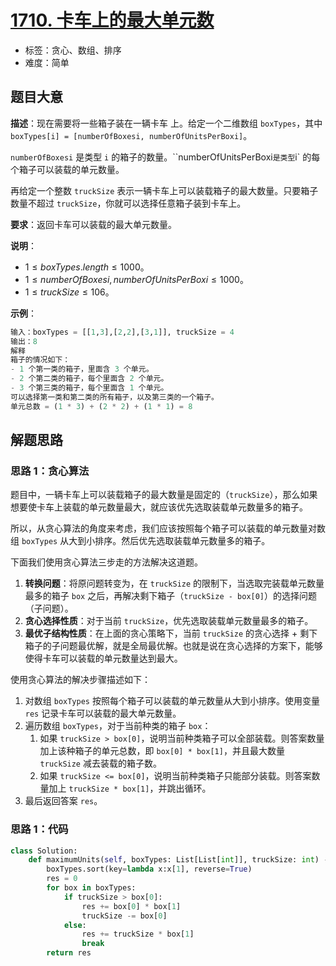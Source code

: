 # [1710. 卡车上的最大单元数](https://leetcode.cn/problems/maximum-units-on-a-truck/)

- 标签：贪心、数组、排序
- 难度：简单

## 题目大意

**描述**：现在需要将一些箱子装在一辆卡车 上。给定一个二维数组 `boxTypes`，其中 `boxTypes[i] = [numberOfBoxesi, numberOfUnitsPerBoxi]`。

`numberOfBoxesi` 是类型 `i` 的箱子的数量。``numberOfUnitsPerBoxi` 是类型 `i` 的每个箱子可以装载的单元数量。

再给定一个整数 `truckSize` 表示一辆卡车上可以装载箱子的最大数量。只要箱子数量不超过 `truckSize`，你就可以选择任意箱子装到卡车上。

**要求**：返回卡车可以装载的最大单元数量。

**说明**：

- $1 \le boxTypes.length \le 1000$。
- $1 \le numberOfBoxesi, numberOfUnitsPerBoxi \le 1000$。
- $1 \le truckSize \le 106$。

**示例**：

```Python
输入：boxTypes = [[1,3],[2,2],[3,1]], truckSize = 4
输出：8
解释
箱子的情况如下：
- 1 个第一类的箱子，里面含 3 个单元。
- 2 个第二类的箱子，每个里面含 2 个单元。
- 3 个第三类的箱子，每个里面含 1 个单元。
可以选择第一类和第二类的所有箱子，以及第三类的一个箱子。
单元总数 = (1 * 3) + (2 * 2) + (1 * 1) = 8
```

## 解题思路

### 思路 1：贪心算法

题目中，一辆卡车上可以装载箱子的最大数量是固定的（`truckSize`），那么如果想要使卡车上装载的单元数量最大，就应该优先选取装载单元数量多的箱子。

所以，从贪心算法的角度来考虑，我们应该按照每个箱子可以装载的单元数量对数组 `boxTypes` 从大到小排序。然后优先选取装载单元数量多的箱子。

下面我们使用贪心算法三步走的方法解决这道题。

1. **转换问题**：将原问题转变为，在 `truckSize` 的限制下，当选取完装载单元数量最多的箱子 `box` 之后，再解决剩下箱子（`truckSize - box[0]`）的选择问题（子问题）。
2. **贪心选择性质**：对于当前 `truckSize`，优先选取装载单元数量最多的箱子。
3. **最优子结构性质**：在上面的贪心策略下，当前 `truckSize` 的贪心选择 + 剩下箱子的子问题最优解，就是全局最优解。也就是说在贪心选择的方案下，能够使得卡车可以装载的单元数量达到最大。

使用贪心算法的解决步骤描述如下：

1. 对数组 `boxTypes` 按照每个箱子可以装载的单元数量从大到小排序。使用变量 `res` 记录卡车可以装载的最大单元数量。
2. 遍历数组 `boxTypes`，对于当前种类的箱子 `box`：
   1. 如果 `truckSize > box[0]`，说明当前种类箱子可以全部装载。则答案数量加上该种箱子的单元总数，即 `box[0] * box[1]`，并且最大数量 `truckSize` 减去装载的箱子数。
   2. 如果 `truckSize <= box[0]`，说明当前种类箱子只能部分装载。则答案数量加上 `truckSize * box[1]`，并跳出循环。
3. 最后返回答案 `res`。

### 思路 1：代码

```Python
class Solution:
    def maximumUnits(self, boxTypes: List[List[int]], truckSize: int) -> int:
        boxTypes.sort(key=lambda x:x[1], reverse=True)
        res = 0
        for box in boxTypes:
            if truckSize > box[0]:
                res += box[0] * box[1]
                truckSize -= box[0]
            else:
                res += truckSize * box[1]
                break
        return res
```

